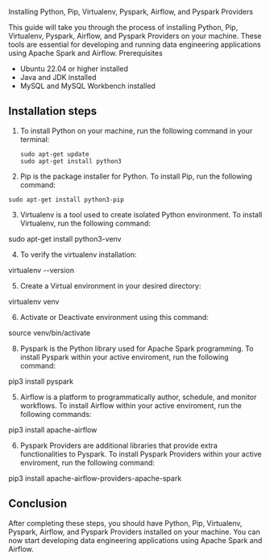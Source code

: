 Installing Python, Pip, Virtualenv, Pyspark, Airflow, and Pyspark Providers

This guide will take you through the process of installing Python, Pip, Virtualenv, Pyspark, Airflow, and Pyspark Providers on your machine. 
These tools are essential for developing and running data engineering applications using Apache Spark and Airflow.
Prerequisites

   * Ubuntu 22.04 or higher installed
   * Java and JDK installed
   * MySQL and MySQL Workbench installed

## Installation steps

1. To install Python on your machine, run the following command in your terminal:
    ```
    sudo apt-get update
    sudo apt-get install python3
    ```

2. Pip is the package installer for Python. To install Pip, run the following command:
  ```
  sudo apt-get install python3-pip
  ```
3. Virtualenv is a tool used to create isolated Python environment. To install Virtualenv, run the following command:

  sudo apt-get install python3-venv
    
4. To verify the virtualenv installation:

  virtualenv --version
    
5. Create a Virtual environment in your desired directory:

  virtualenv venv
    
6. Activate or Deactivate environment using this command:

  source venv/bin/activate
    
8. Pyspark is the Python library used for Apache Spark programming. To install Pyspark within your active enviroment, run the following command:

  pip3 install pyspark

5. Airflow is a platform to programmatically author, schedule, and monitor workflows. To install Airflow within your active enviroment, run the following commands:
   
  pip3 install apache-airflow

6. Pyspark Providers are additional libraries that provide extra functionalities to Pyspark. To install Pyspark Providers within your active enviroment, run the following command:

  pip3 install apache-airflow-providers-apache-spark

## Conclusion

After completing these steps, you should have Python, Pip, Virtualenv, Pyspark, Airflow, and Pyspark Providers installed on your machine.
You can now start developing data engineering applications using Apache Spark and Airflow.
